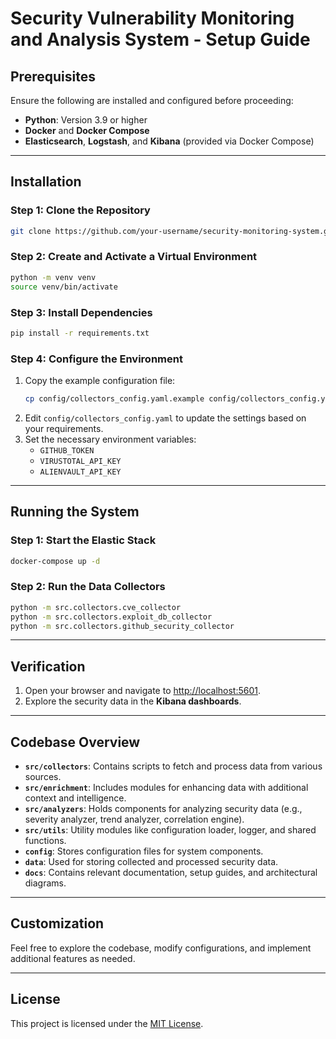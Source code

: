 
# Security Vulnerability Monitoring and Analysis System - Setup Guide

## Prerequisites

Ensure the following are installed and configured before proceeding:
- **Python**: Version 3.9 or higher
- **Docker** and **Docker Compose**
- **Elasticsearch**, **Logstash**, and **Kibana** (provided via Docker Compose)

---

## Installation

### Step 1: Clone the Repository
```bash
git clone https://github.com/your-username/security-monitoring-system.git
```

### Step 2: Create and Activate a Virtual Environment
```bash
python -m venv venv
source venv/bin/activate
```

### Step 3: Install Dependencies
```bash
pip install -r requirements.txt
```

### Step 4: Configure the Environment
1. Copy the example configuration file:
    ```bash
    cp config/collectors_config.yaml.example config/collectors_config.yaml
    ```
2. Edit `config/collectors_config.yaml` to update the settings based on your requirements.
3. Set the necessary environment variables:
    - `GITHUB_TOKEN`
    - `VIRUSTOTAL_API_KEY`
    - `ALIENVAULT_API_KEY`

---

## Running the System

### Step 1: Start the Elastic Stack
```bash
docker-compose up -d
```

### Step 2: Run the Data Collectors
```bash
python -m src.collectors.cve_collector
python -m src.collectors.exploit_db_collector
python -m src.collectors.github_security_collector
```

---

## Verification

1. Open your browser and navigate to [http://localhost:5601](http://localhost:5601).
2. Explore the security data in the **Kibana dashboards**.

---

## Codebase Overview

- **`src/collectors`**: Contains scripts to fetch and process data from various sources.
- **`src/enrichment`**: Includes modules for enhancing data with additional context and intelligence.
- **`src/analyzers`**: Holds components for analyzing security data (e.g., severity analyzer, trend analyzer, correlation engine).
- **`src/utils`**: Utility modules like configuration loader, logger, and shared functions.
- **`config`**: Stores configuration files for system components.
- **`data`**: Used for storing collected and processed security data.
- **`docs`**: Contains relevant documentation, setup guides, and architectural diagrams.

---

## Customization

Feel free to explore the codebase, modify configurations, and implement additional features as needed.

---

## License

This project is licensed under the [MIT License](LICENSE).
